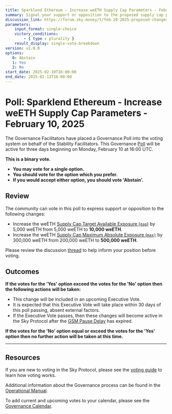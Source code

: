 ```yaml
---
title: Sparklend Ethereum - Increase weETH Supply Cap Parameters - February 10, 2025
summary: Signal your support or opposition to the proposed supply cap parameter changes for weETH on SparkLend on mainnet.
discussion_link: https://forum.sky.money/t/feb-20-2025-proposed-changes-to-spark-for-upcoming-spell/25951
parameters:
    input_format: single-choice
    victory_conditions:
        - { type : plurality }
    result_display: single-vote-breakdown
version: v2.0.0
options:
   0: Abstain
   1: Yes
   2: No
start_date: 2025-02-10T16:00:00
end_date: 2025-02-13T16:00:00
---
```

# Poll: Sparklend Ethereum - Increase weETH Supply Cap Parameters - February 10, 2025

The Governance Facilitators have placed a Governance Poll into the voting system on behalf of the Stability Facilitators. This Governance [Poll](https://manual.makerdao.com/governance/governance-cycle/weekly-governance-cycle#weekly-governance-cycle-definitions-mip16c1) will be active for three days beginning on Monday, February 10 at 16:00 UTC.

**This is a binary vote.**

- **You may vote for a single option.**
- **You should vote for the option which you prefer.**
- **If you would accept either option, you should vote 'Abstain'.**

## Review

The community can vote in this poll to express support or opposition to the following changes:
- Increase the weETH [Supply Cap Target Available Exposure (`gap`)](https://sky-atlas.powerhouse.io/A.3.8.1.6.4.1.1_Cap_Automator_Target_Available_Exposure_Definition/78ec4709-3773-4f20-b3ef-d58d29f302c2|57eaf45219be6088aa1c4806) by 5,000 weETH from 5,000 weETH to **10,000 weETH**.
- Increase the weETH [Supply Cap Maximum Absolute Exposure (`max)`](https://sky-atlas.powerhouse.io/A.3.8.1.6.4.1.3_Cap_Automator_Absolute_Maximum_Exposure_Definition/a01eec5b-64d9-42fa-ae44-b27d22e14a42|57eaf45219be6088aa1c4806) by 300,000 weETH from 200,000 weETH to **500,000 weETH**.

Please review the discussion [thread](https://forum.sky.money/t/feb-20-2025-proposed-changes-to-spark-for-upcoming-spell/25951) to help inform your position before voting.

## Outcomes

**If the votes for the 'Yes' option exceed the votes for the 'No' option then the following actions will be taken:**

* This change will be included in an upcoming Executive Vote.
* It is expected that this Executive Vote will take place within 30 days of this poll passing, absent external factors.
* If the Executive Vote passes, then these changes will become active in the Sky Protocol after the [GSM Pause Delay](https://manual.makerdao.com/parameter-index/core/param-gsm-pause-delay) has expired.

**If the votes for the 'No' option equal or exceed the votes for the 'Yes' option then no further action will be taken at this time.**

---

## Resources

If you are new to voting in the Sky Protocol, please see the [voting guide](https://manual.makerdao.com/governance/voting-in-makerdao/on-chain-governance) to learn how voting works.

Additional information about the Governance process can be found in the [Operational Manual](https://manual.makerdao.com).

To add current and upcoming votes to your calendar, please see the [Governance Calendar](https://manual.makerdao.com/makerdao/calendars/governance-calendar).
